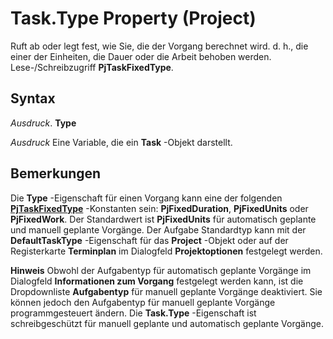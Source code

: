 
# Task.Type Property (Project)

Ruft ab oder legt fest, wie Sie, die der Vorgang berechnet wird. d. h., die einer der Einheiten, die Dauer oder die Arbeit behoben werden. Lese-/Schreibzugriff  **PjTaskFixedType**.


## Syntax

 _Ausdruck_. **Type**

 _Ausdruck_ Eine Variable, die ein **Task** -Objekt darstellt.


## Bemerkungen

Die  **Type** -Eigenschaft für einen Vorgang kann eine der folgenden **[PjTaskFixedType](6fa3e67c-eee6-0402-a176-63d7f87a058f.md)** -Konstanten sein: **PjFixedDuration**, **PjFixedUnits** oder **PjFixedWork**. Der Standardwert ist **PjFixedUnits** für automatisch geplante und manuell geplante Vorgänge. Der Aufgabe Standardtyp kann mit der **DefaultTaskType** -Eigenschaft für das **Project** -Objekt oder auf der Registerkarte **Terminplan** im Dialogfeld **Projektoptionen** festgelegt werden.




 **Hinweis**  Obwohl der Aufgabentyp für automatisch geplante Vorgänge im Dialogfeld  **Informationen zum Vorgang** festgelegt werden kann, ist die Dropdownliste **Aufgabentyp** für manuell geplante Vorgänge deaktiviert. Sie können jedoch den Aufgabentyp für manuell geplante Vorgänge programmgesteuert ändern. Die **Task.Type** -Eigenschaft ist schreibgeschützt für manuell geplante und automatisch geplante Vorgänge.


